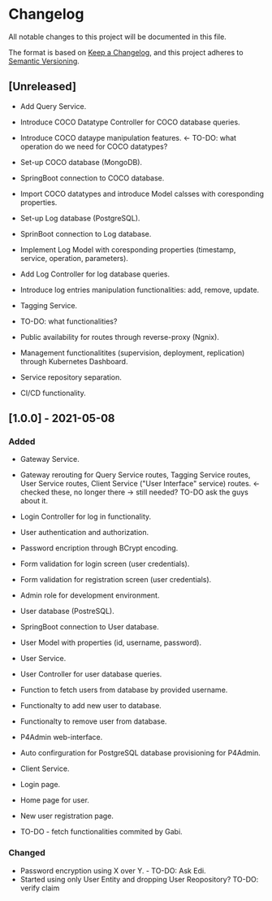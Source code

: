 # Changelog
All notable changes to this project will be documented in this file.

The format is based on [Keep a Changelog](https://keepachangelog.com/en/1.0.0/),
and this project adheres to [Semantic Versioning](https://semver.org/spec/v2.0.0.html).

## [Unreleased]
- Add Query Service.
- Introduce COCO Datatype Controller for COCO database queries.
- Introduce COCO dataype manipulation features. <- TO-DO: what operation do we need for COCO datatypes?

- Set-up COCO database (MongoDB).
- SpringBoot connection to COCO database.
- Import COCO datatypes and introduce Model calsses with coresponding properties.

- Set-up Log database (PostgreSQL).
- SprinBoot connection to Log database.
- Implement Log Model with coresponding properties (timestamp, service, operation, parameters).
- Add Log Controller for log database queries.
- Introduce log entries manipulation functionalities: add, remove, update.

- Tagging Service.
- TO-DO: what functionalities?

- Public availability for routes through reverse-proxy (Ngnix).
- Management functionalitites (supervision, deployment, replication) through Kubernetes Dashboard.
- Service repository separation.
- CI/CD functionality.

## [1.0.0] - 2021-05-08
### Added
- Gateway Service.
- Gateway rerouting for Query Service routes, Tagging Service routes, User Service routes, Client Service ("User Interface" service) routes. <-checked these, no longer there -> still needed? TO-DO ask the guys about it.
- Login Controller for log in functionality.
- User authentication and authorization.
- Password encription through BCrypt encoding.
- Form validation for login screen (user credentials).
- Form validation for registration screen (user credentials).
- Admin role for development environment.


- User database (PostreSQL).
- SpringBoot connection to User database.
- User Model with properties (id, username, password).

- User Service.
- User Controller for user database queries.
- Function to fetch users from database by provided username.
- Functionalty to add new user to database.
- Functionalty to remove user from database.

- P4Admin web-interface.
- Auto confirguration for PostgreSQL database provisioning for P4Admin.

- Client Service.
- Login page.
- Home page for user.
- New user registration page.
- TO-DO - fetch functionalities commited by Gabi.


### Changed
- Password encryption using X over Y. - TO-DO: Ask Edi.
- Started using only User Entity and dropping User Reopository? TO-DO: verify claim
